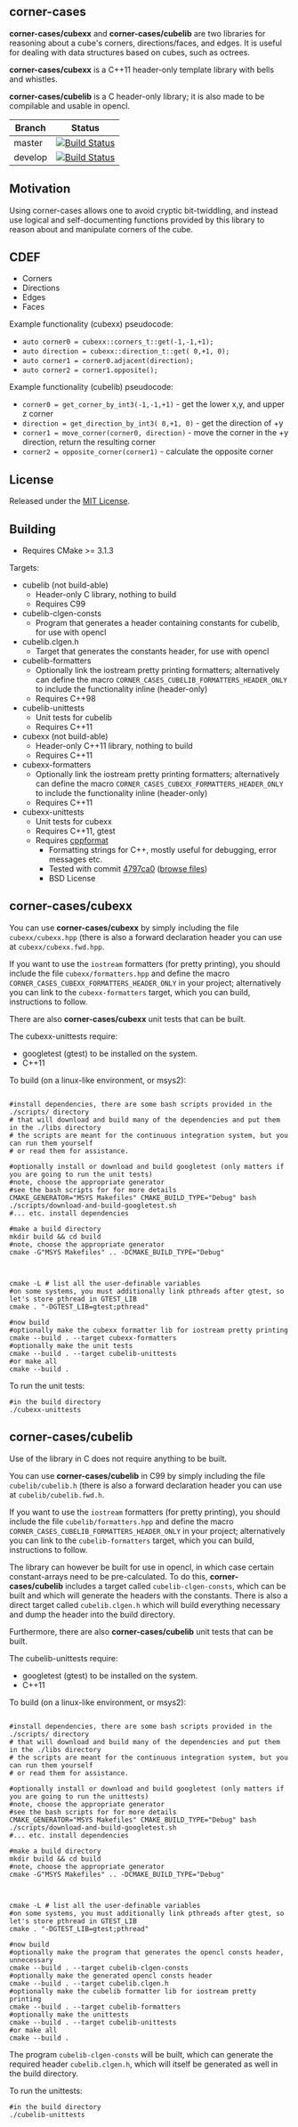 
corner-cases
----

**corner-cases/cubexx** and **corner-cases/cubelib** are two libraries for reasoning about a cube's corners, directions/faces, and edges. It is useful for
dealing with data structures based on cubes, such as octrees.

**corner-cases/cubexx** is a C++11 header-only template library with bells and whistles.

**corner-cases/cubelib** is a C header-only library; it is also made to be compilable and usable in opencl.



Branch  | Status
---     | ---
master  | [![Build Status](https://travis-ci.org/realazthat/corner-cases.svg?branch=master)](https://travis-ci.org/realazthat/corner-cases)
develop | [![Build Status](https://travis-ci.org/realazthat/corner-cases.svg?branch=develop)](https://travis-ci.org/realazthat/corner-cases)


Motivation
----

Using corner-cases allows one to avoid cryptic bit-twiddling, and instead use logical and
self-documenting functions provided by this library to reason about and manipulate corners of the cube.

**CDEF**
-----

* Corners
* Directions
* Edges
* Faces


Example functionality (cubexx) pseudocode:

* `auto corner0 = cubexx::corners_t::get(-1,-1,+1);`
* `auto direction = cubexx::direction_t::get( 0,+1, 0);`
* `auto corner1 = corner0.adjacent(direction);`
* `auto corner2 = corner1.opposite();`

Example functionality (cubelib) pseudocode:

* `corner0 = get_corner_by_int3(-1,-1,+1)` - get the lower x,y, and upper z corner
* `direction = get_direction_by_int3( 0,+1, 0)` - get the direction of +y
* `corner1 = move_corner(corner0, direction)` - move the corner in the +y direction, return the resulting corner
* `corner2 = opposite_corner(corner1)` - calculate the opposite corner



License
----

Released under the [MIT License](https://opensource.org/licenses/MIT).




Building
----


* Requires CMake >= 3.1.3


Targets:

* cubelib (not build-able)
    * Header-only C library, nothing to build
    * Requires C99
* cubelib-clgen-consts
    * Program that generates a header containing constants for cubelib, for use with opencl
* cubelib.clgen.h
    * Target that generates the constants header, for use with opencl
* cubelib-formatters
    * Optionally link the iostream pretty printing formatters; alternatively can define the macro
        `CORNER_CASES_CUBELIB_FORMATTERS_HEADER_ONLY` to include the functionality inline (header-only)
    * Requires C++98
* cubelib-unittests
    * Unit tests for cubelib
    * Requires C++11
* cubexx (not build-able)
    * Header-only C++11 library, nothing to build
    * Requires C++11
* cubexx-formatters
    * Optionally link the iostream pretty printing formatters; alternatively can define the macro
        `CORNER_CASES_CUBEXX_FORMATTERS_HEADER_ONLY` to include the functionality inline (header-only)
    * Requires C++11
* cubexx-unittests
    * Unit tests for cubexx
    * Requires C++11, gtest
    * Requires [cppformat](https://github.com/cppformat/cppformat)
        * Formatting strings for C++, mostly useful for debugging, error messages etc.
        * Tested with commit [4797ca0](https://github.com/cppformat/cppformat/commit/4797ca025eef17b8df42edd8c9bde83c43806bf1)
            ([browse files](https://github.com/cppformat/cppformat/tree/4797ca025eef17b8df42edd8c9bde83c43806bf1))
        * BSD License

**corner-cases/cubexx**
-----

You can use **corner-cases/cubexx** by simply including the file `cubexx/cubexx.hpp` (there is also a
forward declaration header you can use at `cubexx/cubexx.fwd.hpp`.

If you want to use the `iostream` formatters (for pretty printing), you should include the file
`cubexx/formatters.hpp` and define the macro `CORNER_CASES_CUBEXX_FORMATTERS_HEADER_ONLY` in your project;
alternatively you can link to the `cubexx-formatters` target, which you can build, instructions to follow.

There are also **corner-cases/cubexx** unit tests that can be built.

The cubexx-unittests require:

* googletest (gtest) to be installed on the system.
* C++11

To build (on a linux-like environment, or msys2):

```

#install dependencies, there are some bash scripts provided in the ./scripts/ directory
# that will download and build many of the dependencies and put them in the ./libs directory
# the scripts are meant for the continuous integration system, but you can run them yourself
# or read them for assistance.

#optionally install or download and build googletest (only matters if you are going to run the unit tests)
#note, choose the appropriate generator
#see the bash scripts for for more details
CMAKE_GENERATOR="MSYS Makefiles" CMAKE_BUILD_TYPE="Debug" bash ./scripts/download-and-build-googletest.sh
#... etc. install dependencies

#make a build directory
mkdir build && cd build
#note, choose the appropriate generator
cmake -G"MSYS Makefiles" .. -DCMAKE_BUILD_TYPE="Debug"



cmake -L # list all the user-definable variables
#on some systems, you must additionally link pthreads after gtest, so let's store pthread in GTEST_LIB
cmake . "-DGTEST_LIB=gtest;pthread"

#now build
#optionally make the cubexx formatter lib for iostream pretty printing
cmake --build . --target cubexx-formatters
#optionally make the unit tests
cmake --build . --target cubelib-unittests
#or make all
cmake --build .
```

To run the unit tests:

```
#in the build directory
./cubexx-unittests
```


**corner-cases/cubelib**
-----

Use of the library in C does not require anything to be built.

You can use **corner-cases/cubelib** in C99 by simply including the file `cubelib/cubelib.h` (there is also a
forward declaration header you can use at `cubelib/cubelib.fwd.h`.


If you want to use the `iostream` formatters (for pretty printing), you should include the file
`cubelib/formatters.hpp` and define the macro `CORNER_CASES_CUBELIB_FORMATTERS_HEADER_ONLY` in your project;
alternatively you can link to the `cubelib-formatters` target, which you can build, instructions to follow.



The library can however be built for use in opencl, in which case certain constant-arrays need to be
pre-calculated. To do this, **corner-cases/cubelib** includes a target called `cubelib-clgen-consts`, which can be built
and which will generate the headers with the constants. There is also a direct target called `cubelib.clgen.h`
which will build everything necessary and dump the header into the build directory.

Furthermore, there are also **corner-cases/cubelib** unit tests that can be built.

The cubelib-unittests require:

* googletest (gtest) to be installed on the system.
* C++11



To build (on a linux-like environment, or msys2):

```

#install dependencies, there are some bash scripts provided in the ./scripts/ directory
# that will download and build many of the dependencies and put them in the ./libs directory
# the scripts are meant for the continuous integration system, but you can run them yourself
# or read them for assistance.

#optionally install or download and build googletest (only matters if you are going to run the unittests)
#note, choose the appropriate generator
#see the bash scripts for for more details
CMAKE_GENERATOR="MSYS Makefiles" CMAKE_BUILD_TYPE="Debug" bash ./scripts/download-and-build-googletest.sh
#... etc. install dependencies

#make a build directory
mkdir build && cd build
#note, choose the appropriate generator
cmake -G"MSYS Makefiles" .. -DCMAKE_BUILD_TYPE="Debug"



cmake -L # list all the user-definable variables
#on some systems, you must additionally link pthreads after gtest, so let's store pthread in GTEST_LIB
cmake . "-DGTEST_LIB=gtest;pthread"

#now build
#optionally make the program that generates the opencl consts header, unnecessary
cmake --build . --target cubelib-clgen-consts
#optionally make the generated opencl consts header
cmake --build . --target cubelib.clgen.h
#optionally make the cubelib formatter lib for iostream pretty printing
cmake --build . --target cubelib-formatters
#optionally make the unittests
cmake --build . --target cubelib-unittests
#or make all
cmake --build .
```

The program `cubelib-clgen-consts` will be built, which can generate the required header `cubelib.clgen.h`, which will itself be generated as well
in the build directory.

To run the unittests:

```
#in the build directory
./cubelib-unittests
```
